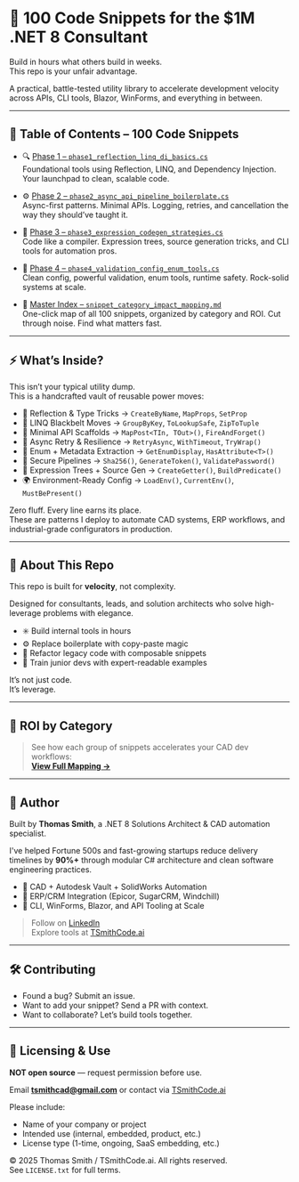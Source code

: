 # 💼 100 Code Snippets for the $1M .NET 8 Consultant

Build in hours what others build in weeks.  
This repo is your unfair advantage.

A practical, battle-tested utility library to accelerate development velocity across APIs, CLI tools, Blazor, WinForms, and everything in between.

---

## 📘 Table of Contents – 100 Code Snippets

- 🔍 [Phase 1 – `phase1_reflection_linq_di_basics.cs`](./phase1_reflection_linq_di_basics.cs)  
  Foundational tools using Reflection, LINQ, and Dependency Injection. Your launchpad to clean, scalable code.

- ⚙️ [Phase 2 – `phase2_async_api_pipeline_boilerplate.cs`](./phase2_async_api_pipeline_boilerplate.cs)  
  Async-first patterns. Minimal APIs. Logging, retries, and cancellation the way they should’ve taught it.

- 🧠 [Phase 3 – `phase3_expression_codegen_strategies.cs`](./phase3_expression_codegen_strategies.cs)  
  Code like a compiler. Expression trees, source generation tricks, and CLI tools for automation pros.

- 🧪 [Phase 4 – `phase4_validation_config_enum_tools.cs`](./phase4_validation_config_enum_tools.cs)  
  Clean config, powerful validation, enum tools, runtime safety. Rock-solid systems at scale.

- 🧭 [Master Index – `snippet_category_impact_mapping.md`](./snippet_category_impact_mapping.md)  
  One-click map of all 100 snippets, organized by category and ROI. Cut through noise. Find what matters fast.

---

## ⚡ What’s Inside?

This isn’t your typical utility dump.  
This is a handcrafted vault of reusable power moves:

- 🔁 Reflection & Type Tricks → `CreateByName`, `MapProps`, `SetProp`
- 🧠 LINQ Blackbelt Moves → `GroupByKey`, `ToLookupSafe`, `ZipToTuple`
- 🚀 Minimal API Scaffolds → `MapPost<TIn, TOut>()`, `FireAndForget()`
- 🧵 Async Retry & Resilience → `RetryAsync`, `WithTimeout`, `TryWrap()`
- 🧾 Enum + Metadata Extraction → `GetEnumDisplay`, `HasAttribute<T>()`
- 🔐 Secure Pipelines → `Sha256()`, `GenerateToken()`, `ValidatePassword()`
- 🧬 Expression Trees + Source Gen → `CreateGetter()`, `BuildPredicate()`
- 🌍 Environment-Ready Config → `LoadEnv()`, `CurrentEnv()`, `MustBePresent()`

Zero fluff. Every line earns its place.  
These are patterns I deploy to automate CAD systems, ERP workflows, and industrial-grade configurators in production.

---

## 🧠 About This Repo

This repo is built for **velocity**, not complexity.

Designed for consultants, leads, and solution architects who solve high-leverage problems with elegance.

- ✳️ Build internal tools in hours  
- ⚙️ Replace boilerplate with copy-paste magic  
- 🔁 Refactor legacy code with composable snippets  
- 🧠 Train junior devs with expert-readable examples  

It’s not just code.  
It’s leverage.

---

## 🧩 ROI by Category

> See how each group of snippets accelerates your CAD dev workflows:  
[**View Full Mapping →**](./snippet_category_impact_mapping.md)

---

## 👑 Author

Built by **Thomas Smith**, a .NET 8 Solutions Architect & CAD automation specialist.

I've helped Fortune 500s and fast-growing startups reduce delivery timelines by **90%+** through modular C# architecture and clean software engineering practices.

- 🔩 CAD + Autodesk Vault + SolidWorks Automation  
- 💼 ERP/CRM Integration (Epicor, SugarCRM, Windchill)  
- 🔧 CLI, WinForms, Blazor, and API Tooling at Scale  

> Follow on [LinkedIn](https://www.linkedin.com/in/tsmithcode)  
> Explore tools at [TSmithCode.ai](https://tsmithcode.ai)

---

## 🛠️ Contributing

- Found a bug? Submit an issue.  
- Want to add your snippet? Send a PR with context.  
- Want to collaborate? Let’s build tools together.

---

## 📜 Licensing & Use

**NOT open source** — request permission before use.

Email **tsmithcad@gmail.com** or contact via [TSmithCode.ai](https://tsmithcode.ai)

Please include:
- Name of your company or project  
- Intended use (internal, embedded, product, etc.)  
- License type (1-time, ongoing, SaaS embedding, etc.)

© 2025 Thomas Smith / TSmithCode.ai. All rights reserved.  
See `LICENSE.txt` for full terms.
